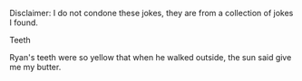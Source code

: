 Disclaimer: I do not condone these jokes, they are from a collection of jokes I found.

Teeth

Ryan's teeth were so yellow that when he walked outside, the sun said give me my butter.

